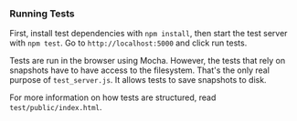 ### Running Tests

First, install test dependencies with `npm install`, then start the test server with `npm test`. Go to `http://localhost:5000` and click run tests.

Tests are run in the browser using Mocha. However, the tests that rely on snapshots have to have access to the filesystem. That's the only real purpose of `test_server.js`. It allows tests to save snapshots to disk.

For more information on how tests are structured, read `test/public/index.html`.
